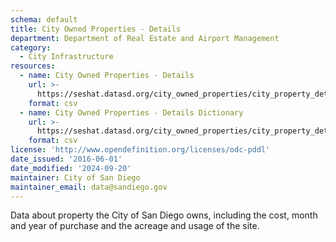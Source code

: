 ```yaml
---
schema: default
title: City Owned Properties - Details
department: Department of Real Estate and Airport Management
category:
  - City Infrastructure
resources:
  - name: City Owned Properties - Details
    url: >-
      https://seshat.datasd.org/city_owned_properties/city_property_details_datasd.csv
    format: csv
  - name: City Owned Properties - Details Dictionary
    url: >-
      https://seshat.datasd.org/city_owned_properties/city_property_details_dictionary_datasd.csv
    format: csv
license: 'http://www.opendefinition.org/licenses/odc-pddl'
date_issued: '2016-06-01'
date_modified: '2024-09-20'
maintainer: City of San Diego
maintainer_email: data@sandiego.gov
---
```

Data about property the City of San Diego owns, including the cost,
month and year of purchase and the acreage and usage of the site.
